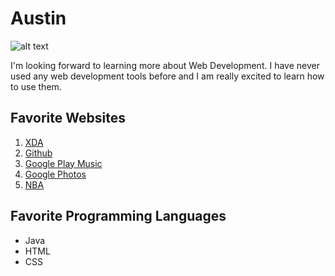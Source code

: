 # Austin

![alt text](https://github.com/info343a-au17/challenges-ryukiri/blob/challenge1/challenge1/IMG_0037.jpg "HMB")

I'm looking forward to learning more about Web Development. I have never used any web development tools before and I am really excited to learn how to use them.


## Favorite Websites
1. [XDA](https://www.xda-developers.com/)
2. [Github](https://www.github.com)
3. [Google Play Music](https://music.google.com)
4. [Google Photos](https://photos.google.com)
5. [NBA](https://www.nba.com)

## Favorite Programming Languages
* Java
* HTML
* CSS
